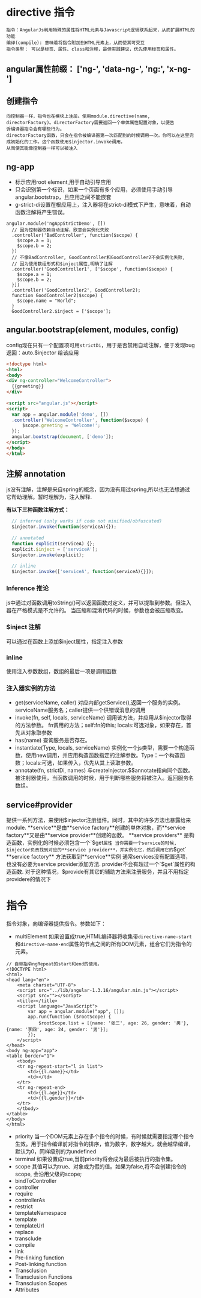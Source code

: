 # directive 指令
>
    指令：AngularJs利用特殊的属性将HTML元素与Javascript逻辑联系起来，从而扩展HTML的功能
    编译(compile): 意味着将指令附加到HTML元素上，从而使其可交互
    指令类型： 可以是标签、属性、class和注释，最佳实践建议，优先使用标签和属性。
 
## angular属性前缀： ['ng-', 'data-ng-', 'ng:', 'x-ng-']
## 创建指令
>
    向控制器一样，指令也在模块上注册。使用module.directive(name, directorFactory)。directorFactory需要返回一个单体属性配置对象，以便告
    诉编译器指令会有哪些行为。
    directorFactory函数，只会在指令被编译器第一次匹配到的时候调用一次。你可以在这里完成初始化的工作。这个函数使用$injector.invoke调用，
    从而使其能像控制器一样可以被注入


## ng-app
* 标示应用root element,用于自动引导应用
* 只会识别第一个标识，如果一个页面有多个应用，必须使用手动引导 angular.bootstrap，且应用之间不能嵌套
* g-strict-di设置在根应用上，注入器将在strict-di模式下产生，意味着，自动函数注解将产生错误。
```
angular.module('ngAppStrictDemo', [])                                                            
  // 因为控制器依赖自动注解，欧意会实例化失败                                                        
  .controller('BadController', function($scope) {                                                
    $scope.a = 1;                                                                                
    $scope.b = 2;                                                                                
  })                                                                                             
  // 不像BadController, GoodController和GoodController2不会实例化失败, 
  // 因为使用数组形式和$inject属性,明确了注解 
  .controller('GoodController1', ['$scope', function($scope) {                                   
    $scope.a = 1;                                                                                
    $scope.b = 2;                                                                                
  }])                                                                                            
  .controller('GoodController2', GoodController2);                                               
  function GoodController2($scope) {                                                             
    $scope.name = "World";                                                                       
  }                                                                                              
  GoodController2.$inject = ['$scope'];                                                          
```

## angular.bootstrap(element, modules, config)

config现在只有一个配置项可用`strictDi`，用于是否禁用自动注解，便于发现bug
返回：auto.$injector 给该应用

```html                                                       
<!doctype html>                                               
<html>                                                        
<body>                                                        
<div ng-controller="WelcomeController">                       
  {{greeting}}                                                
</div>                                                        
                                                              
<script src="angular.js"></script>                            
<script>                                                      
  var app = angular.module('demo', [])                        
  .controller('WelcomeController', function($scope) {         
      $scope.greeting = 'Welcome!';                           
  });                                                         
  angular.bootstrap(document, ['demo']);                      
</script>                                                     
</body>                                                       
</html>                                                       
```                   
                                        
## 注解 annotation     
js没有注解，注解是来自spring的概念，因为没有用过spring,所以也无法想通过它帮助理解。暂时理解为，注入解释.

**有以下三种函数注解方式：**

```js                                                     
  // inferred (only works if code not minified/obfuscated)
  $injector.invoke(function(serviceA){});                 
                                                          
  // annotated                                            
  function explicit(serviceA) {};                         
  explicit.$inject = ['serviceA'];                        
  $injector.invoke(explicit);                             
                                                          
  // inline                                               
  $injector.invoke(['serviceA', function(serviceA){}]);   
```                                                       

### Inference 推论
js中通过对函数调用toString()可以返回函数对定义，并可以提取到参数。但注入器在严格模式是不允许的。
  当压缩和混淆代码的时候，参数也会被压缩改变。

### $inject 注解
可以通过在函数上添加$inject属性，指定注入参数          

### inline
使用注入参数数组，数组的最后一项是调用函数 

### 注入器实例的方法
* get(serviceName, caller) 对应内部getService(),返回一个服务的实例。serviceName服务名；caller提供一个供错误消息的调用
* invoke(fn, self, locals, serviceName) 调用该方法，并应用从$injector取得的方法参数。 fn调用的方法；self:fn的this; locals:可选对象，如果存在，首先从对象取参数
* has(name) 查询服务是否存在。
* instantiate(Type, locals, serviceName) 实例化一个js类型，需要一个构造函数，使用new调用，并应用构造函数指定的注解参数。Type：一个构造函数；locals:可选，如果传入，优先从其上读取参数。
* annotate(fn, strictDi, names) 与createInjector.$$annotate指向同个函数。被注射器使用，当函数调用的时候，用于判断哪些服务将被注入。返回服务名数组。
         
## service#provider                    
提供一系列方法，来使用$injector注册组件。同时，其中的许多方法也暴露给来module.
**service**是由**service factory**创建的单体对象，而**service factory**又是由**service provider**创建的函数。
**service providers** 是构造函数，实例化的时候必须包含一个`$get`属性
当你需要一个service的时候, $injector负责找到对应的**service provider**，并实例化它，然后调用它的`$get` **service factory** 方法获取到**service**实例 
通常services没有配置选项，也没有必要为service provider添加方法.  provider不会有超过一个`$get`属性的构造函数. 对于这种情况，$provide有其它的辅助方法来注册服务，并且不用指定providere的情况下 
         
# 指令
指令对象，向编译器提供指令。参数如下：

* multiElement  如果设置成true,HTML编译器将收集带`directive-name-start` 和`directive-name-end`属性的节点之间的所有DOM元素，组合它们为指令的元素。
```
// 自带指令ngRepeat的start和end的使用。
<!DOCTYPE html>
<html>
<head lang="en">
    <meta charset="UTF-8">
    <script src="../lib/angular-1.3.16/angular.min.js"></script>
    <script src=""></script>
    <title></title>
    <script language="JavaScript">
        var app = angular.module("app", []);
        app.run(function ($rootScope) {
            $rootScope.list = [{name: '张三', age: 26, gender: '男'}, {name: '李四', age: 24, gender: '男'}];
        });
    </script>
</head>
<body ng-app="app">
<table border="1">
    <tbody>
    <tr ng-repeat-start="l in list">
        <td>{{l.name}}</td>
        <td></td>
    </tr>
    <tr ng-repeat-end>
        <td>{{l.age}}</td>
        <td>{{l.gender}}</td>
    </tr>
    </tbody>
</table>
</body>
</html>
```

* priority  当一个DOM元素上存在多个指令的时候，有时候就需要指定哪个指令生效。用于指令编译前对指令的排序，值为数字，数字越大，就会越早编译，默认为0，同样级别的为undefined
* terminal  如果设置成true,当前priority将会成为最后被执行的指令集。
* scope 其值可以为true、对象或为假的值。如果为false,将不会创建指令的scope, 会沿用父级的scope; 
* bindToController  
* controller
* require
* controllerAs
* restrict
* templateNamespace
* template
* templateUrl
* replace
* transclude
* compile
* link
* Pre-linking function
* Post-linking function
* Transclusion
* Transclusion Functions
* Transclusion Scopes
* Attributes
         
         
